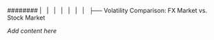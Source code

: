 ######## |   |   |   |   |   |   |   ├── Volatility Comparison: FX Market vs. Stock Market

*Add content here*